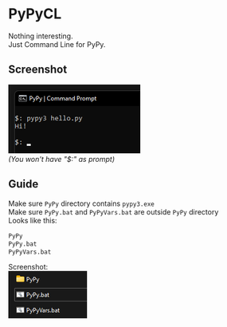 # PyPyCL
Nothing interesting.<br>
Just Command Line for PyPy.<br>

## Screenshot
![Visual](https://github.com/SlowsieNT/PyPyCL/blob/main/samplerun.png?raw=true)<br>
*(You won't have "$:" as prompt)*

## Guide
Make sure `PyPy` directory contains `pypy3.exe`<br>
Make sure `PyPy.bat` and `PyPyVars.bat` are outside `PyPy` directory<br>
Looks like this:
```
PyPy
PyPy.bat
PyPyVars.bat
```
Screenshot:<br>
![Visual](https://github.com/SlowsieNT/PyPyCL/blob/main/visual.png?raw=true)
